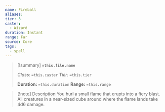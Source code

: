 ```yaml
---
name: Fireball
aliases: 
tier: 3
caster:
  - Wizard
duration: Instant
range: Far
source: Core
tags:
  - spell
---
```


> [!summary] **`=this.file.name`**
> 
> *Class:* `=this.caster`
> *Tier:* `=this.tier`
> 
> **Duration:** `=this.duration`
> **Range:** `=this.range`

>[!note] Description
> You hurl a small flame that erupts into a fiery blast. All creatures in a near-sized cube around where the flame lands take 4d6 damage.